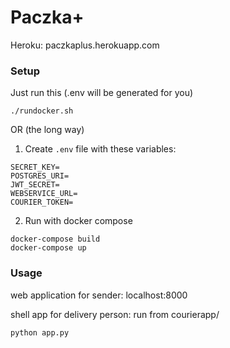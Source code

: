 # Paczka+

Heroku: paczkaplus.herokuapp.com

### Setup
Just run this (.env will be generated for you)
```
./rundocker.sh
```

OR (the long way)

1. Create `.env` file with these variables:
```
SECRET_KEY=
POSTGRES_URI=
JWT_SECRET=
WEBSERVICE_URL=
COURIER_TOKEN=
```
2. Run with docker compose
```
docker-compose build
docker-compose up
```

### Usage

web application for sender: 
localhost:8000

shell app for delivery person:
run from courierapp/
```
python app.py
```

